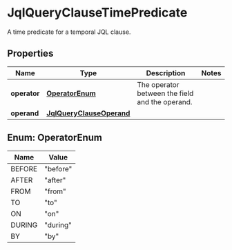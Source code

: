 

# JqlQueryClauseTimePredicate

A time predicate for a temporal JQL clause.

## Properties

Name | Type | Description | Notes
------------ | ------------- | ------------- | -------------
**operator** | [**OperatorEnum**](#OperatorEnum) | The operator between the field and the operand. | 
**operand** | [**JqlQueryClauseOperand**](JqlQueryClauseOperand.md) |  | 



## Enum: OperatorEnum

Name | Value
---- | -----
BEFORE | &quot;before&quot;
AFTER | &quot;after&quot;
FROM | &quot;from&quot;
TO | &quot;to&quot;
ON | &quot;on&quot;
DURING | &quot;during&quot;
BY | &quot;by&quot;



